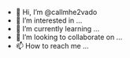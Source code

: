 - 👋 Hi, I’m @callmhe2vado
- 👀 I’m interested in ...
- 🌱 I’m currently learning ...
- 💞️ I’m looking to collaborate on ...
- 📫 How to reach me ...

<!---
callmhe2vado/callmhe2vado is a ✨ special ✨ repository because its `README.md` (this file) appears on your GitHub profile.
You can click the Preview link to take a look at your changes.
--->

